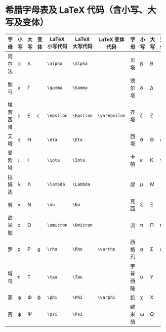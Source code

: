# 希腊字母表及 LaTeX 代码（含小写、大写及变体）

| 字母   | 小写   | 大写   | 变体    | LaTeX 小写代码      | LaTeX 大写代码 | LaTeX 变体代码     | 字母   | 小写   | 大写   | 变体    | LaTeX 小写代码      | LaTeX 大写代码 | LaTeX 变体代码     |
|--------|--------|--------|---------|---------------------|----------------|--------------------|--------|--------|--------|---------|---------------------|----------------|--------------------|
| 阿尔法 | α      | Α      |         | `\alpha`            | `\Alpha`       |                    | 贝塔   | β      | Β      |         | `\beta`             | `\Beta`        |                    |
| 伽马   | γ      | Γ      |         | `\gamma`            | `\Gamma`       |                    | 德尔塔 | δ      | Δ      |         | `\delta`            | `\Delta`       |                    |
| 埃普西隆 | ε    | Ε      | ϵ       | `\epsilon`          | `\Epsilon`     | `\varepsilon`      | 齐塔   | ζ      | Ζ      |         | `\zeta`             | `\Zeta`        |                    |
| 艾塔   | η      | Η      |         | `\eta`              | `\Eta`         |                    | 西塔   | θ      | Θ      | ϑ       | `\theta`            | `\Theta`       | `\vartheta`        |
| 爱欧塔 | ι      | Ι      |         | `\iota`             | `\Iota`        |                    | 卡帕   | κ      | Κ      | ϰ       | `\kappa`            | `\Kappa`       | `\varkappa`        |
| 拉姆达 | λ      | Λ      |         | `\lambda`           | `\Lambda`      |                    | 缪     | μ      | Μ      |         | `\mu`               | `\Mu`          |                    |
| 努     | ν      | Ν      |         | `\nu`               | `\Nu`          |                    | 克西   | ξ      | Ξ      |         | `\xi`               | `\Xi`          |                    |
| 欧米伽 | ο      | Ο      |         | `\omicron`          | `\Omicron`     |                    | 派     | π      | Π      | ϖ       | `\pi`               | `\Pi`          | `\varpi`           |
| 罗     | ρ      | Ρ      | ϱ       | `\rho`              | `\Rho`         | `\varrho`          | 西格玛 | σ      | Σ      | ς       | `\sigma`            | `\Sigma`       | `\varsigma`        |
| 塔乌   | τ      | Τ      |         | `\tau`              | `\Tau`         |                    | 宇普西隆 | υ    | Υ      |         | `\upsilon`          | `\Upsilon`     |                    |
| 菲     | φ      | Φ      | ϕ       | `\phi`              | `\Phi`         | `\varphi`          | 凯     | χ      | Χ      |         | `\chi`              | `\Chi`         |                    |
| 赛     | ψ      | Ψ      |         | `\psi`              | `\Psi`         |                    | 欧米茄 | ω      | Ω      |         | `\omega`            | `\Omega`       |                    |
